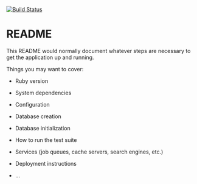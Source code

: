 [![Build Status](https://travis-ci.com/jnathanh/bcm_api.svg?branch=master)](https://travis-ci.com/jnathanh/bcm_api)

# README

This README would normally document whatever steps are necessary to get the
application up and running.

Things you may want to cover:

* Ruby version

* System dependencies

* Configuration

* Database creation

* Database initialization

* How to run the test suite

* Services (job queues, cache servers, search engines, etc.)

* Deployment instructions

* ...
